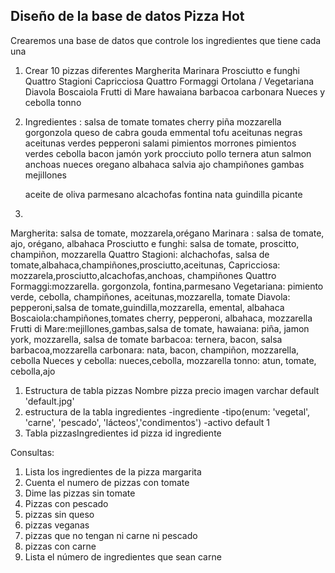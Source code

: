 ## Diseño de la base de datos Pizza Hot
Crearemos una base de datos que controle los ingredientes que tiene cada una
1. Crear 10 pizzas diferentes
    Margherita
    Marinara
    Prosciutto e funghi
    Quattro Stagioni
    Capricciosa
    Quattro Formaggi
    Ortolana / Vegetariana
    Diavola
    Boscaiola
    Frutti di Mare
    hawaiana
    barbacoa
    carbonara
    Nueces y cebolla
    tonno

2. Ingredientes :
    salsa de tomate
    tomates cherry
    piña
    mozzarella
    gorgonzola
    queso de cabra
    gouda
    emmental
    tofu
    aceitunas negras
    aceitunas verdes
    pepperoni
    salami
    pimientos morrones
    pimientos verdes
    cebolla
    bacon
    jamón york
    procciuto
    pollo
    ternera
    atun
    salmon
    anchoas
    nueces
    oregano
    albahaca
    salvia
    ajo
    champiñones
    gambas
    mejillones 

    aceite de oliva
    parmesano
    alcachofas
    fontina
    nata
    guindilla picante


3. 
Margherita: salsa de tomate, mozzarela,orégano
    Marinara : salsa de tomate, ajo, orégano, albahaca
    Prosciutto e funghi: salsa de tomate, proscitto, champiñon, mozzarella
    Quattro Stagioni: alchachofas, salsa de tomate,albahaca,champiñones,prosciutto,aceitunas,
    Capricciosa: mozzarela,prosciutto,alcachofas,anchoas, champiñones
    Quattro Formaggi:mozzarella. gorgonzola, fontina,parmesano
    Vegetariana: pimiento verde, cebolla, champiñones, aceitunas,mozzarella, tomate
    Diavola: pepperoni,salsa de tomate,guindilla,mozzarella, emental, albahaca
    Boscaiola:champiñones,tomates cherry, pepperoni, albahaca, mozzarella
    Frutti di Mare:mejillones,gambas,salsa de tomate,
    hawaiana: piña, jamon york, mozzarella, salsa de tomate
    barbacoa: ternera, bacon, salsa barbacoa,mozzarella
    carbonara: nata, bacon, champiñon, mozzarella, cebolla
    Nueces y cebolla: nueces,cebolla, mozzarella
    tonno: atun, tomate, cebolla,ajo

1. Estructura de tabla pizzas
Nombre pizza
precio
imagen varchar default 'default.jpg'
2. estructura de la tabla ingredientes
-ingrediente
 -tipo(enum: 'vegetal', 'carne', 'pescado', 'lácteos','condimentos')
-activo default 1
3. Tabla pizzasIngredientes
id pizza
id ingrediente



Consultas:
1. Lista los ingredientes de la pizza margarita
2. Cuenta el numero de pizzas con tomate
3. Dime las pizzas sin tomate
4. Pizzas con pescado
5. pizzas sin queso
6. pizzas veganas
7. pizzas que no tengan ni carne ni pescado
8. pizzas con carne
9. Lista el número de ingredientes que sean carne


